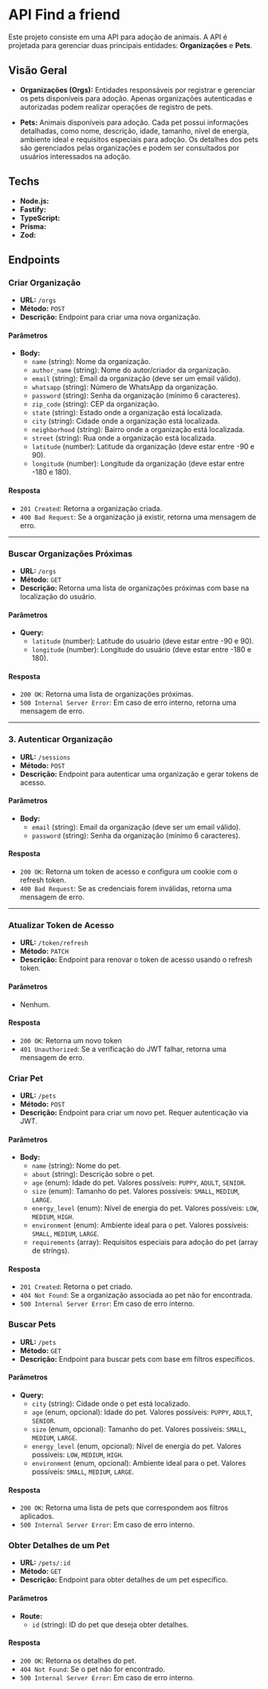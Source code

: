 # API Find a friend

Este projeto consiste em uma API para adoção de animais. A API é projetada para gerenciar duas principais entidades: **Organizações** e **Pets**. 

## Visão Geral

- **Organizações (Orgs):** Entidades responsáveis por registrar e gerenciar os pets disponíveis para adoção. Apenas organizações autenticadas e autorizadas podem realizar operações de registro de pets.

- **Pets:** Animais disponíveis para adoção. Cada pet possui informações detalhadas, como nome, descrição, idade, tamanho, nível de energia, ambiente ideal e requisitos especiais para adoção. Os detalhes dos pets são gerenciados pelas organizações e podem ser consultados por usuários interessados na adoção.

## Techs

- **Node.js:** 
- **Fastify:** 
- **TypeScript:** 
- **Prisma:** 
- **Zod:** 

## Endpoints

### Criar Organização

- **URL:** `/orgs`
- **Método:** `POST`
- **Descrição:** Endpoint para criar uma nova organização.

#### Parâmetros

- **Body:**
  - `name` (string): Nome da organização.
  - `author_name` (string): Nome do autor/criador da organização.
  - `email` (string): Email da organização (deve ser um email válido).
  - `whatsapp` (string): Número de WhatsApp da organização.
  - `password` (string): Senha da organização (mínimo 6 caracteres).
  - `zip_code` (string): CEP da organização.
  - `state` (string): Estado onde a organização está localizada.
  - `city` (string): Cidade onde a organização está localizada.
  - `neighborhood` (string): Bairro onde a organização está localizada.
  - `street` (string): Rua onde a organização está localizada.
  - `latitude` (number): Latitude da organização (deve estar entre -90 e 90).
  - `longitude` (number): Longitude da organização (deve estar entre -180 e 180).

#### Resposta

- `201 Created`: Retorna a organização criada.
- `400 Bad Request`: Se a organização já existir, retorna uma mensagem de erro.

---

### Buscar Organizações Próximas

- **URL:** `/orgs`
- **Método:** `GET`
- **Descrição:** Retorna uma lista de organizações próximas com base na localização do usuário.

#### Parâmetros

- **Query:**
  - `latitude` (number): Latitude do usuário (deve estar entre -90 e 90).
  - `longitude` (number): Longitude do usuário (deve estar entre -180 e 180).

#### Resposta

- `200 OK`: Retorna uma lista de organizações próximas.
- `500 Internal Server Error`: Em caso de erro interno, retorna uma mensagem de erro.

---

### 3. Autenticar Organização

- **URL:** `/sessions`
- **Método:** `POST`
- **Descrição:** Endpoint para autenticar uma organização e gerar tokens de acesso.

#### Parâmetros

- **Body:**
  - `email` (string): Email da organização (deve ser um email válido).
  - `password` (string): Senha da organização (mínimo 6 caracteres).

#### Resposta

- `200 OK`: Retorna um token de acesso e configura um cookie com o refresh token.
- `400 Bad Request`: Se as credenciais forem inválidas, retorna uma mensagem de erro.

---

### Atualizar Token de Acesso

- **URL:** `/token/refresh`
- **Método:** `PATCH`
- **Descrição:** Endpoint para renovar o token de acesso usando o refresh token.

#### Parâmetros

- Nenhum.

#### Resposta

- `200 OK`: Retorna um novo token
- `401 Unauthorized`: Se a verificação do JWT falhar, retorna uma mensagem de erro.


### Criar Pet

- **URL:** `/pets`
- **Método:** `POST`
- **Descrição:** Endpoint para criar um novo pet. Requer autenticação via JWT.

#### Parâmetros

- **Body:**
  - `name` (string): Nome do pet.
  - `about` (string): Descrição sobre o pet.
  - `age` (enum): Idade do pet. Valores possíveis: `PUPPY`, `ADULT`, `SENIOR`.
  - `size` (enum): Tamanho do pet. Valores possíveis: `SMALL`, `MEDIUM`, `LARGE`.
  - `energy_level` (enum): Nível de energia do pet. Valores possíveis: `LOW`, `MEDIUM`, `HIGH`.
  - `environment` (enum): Ambiente ideal para o pet. Valores possíveis: `SMALL`, `MEDIUM`, `LARGE`.
  - `requirements` (array): Requisitos especiais para adoção do pet (array de strings).

#### Resposta

- `201 Created`: Retorna o pet criado.
- `404 Not Found`: Se a organização associada ao pet não for encontrada.
- `500 Internal Server Error`: Em caso de erro interno.

### Buscar Pets

- **URL:** `/pets`
- **Método:** `GET`
- **Descrição:** Endpoint para buscar pets com base em filtros específicos.

#### Parâmetros

- **Query:**
  - `city` (string): Cidade onde o pet está localizado.
  - `age` (enum, opcional): Idade do pet. Valores possíveis: `PUPPY`, `ADULT`, `SENIOR`.
  - `size` (enum, opcional): Tamanho do pet. Valores possíveis: `SMALL`, `MEDIUM`, `LARGE`.
  - `energy_level` (enum, opcional): Nível de energia do pet. Valores possíveis: `LOW`, `MEDIUM`, `HIGH`.
  - `environment` (enum, opcional): Ambiente ideal para o pet. Valores possíveis: `SMALL`, `MEDIUM`, `LARGE`.

#### Resposta

- `200 OK`: Retorna uma lista de pets que correspondem aos filtros aplicados.
- `500 Internal Server Error`: Em caso de erro interno.

### Obter Detalhes de um Pet

- **URL:** `/pets/:id`
- **Método:** `GET`
- **Descrição:** Endpoint para obter detalhes de um pet específico.

#### Parâmetros

- **Route:**
  - `id` (string): ID do pet que deseja obter detalhes.

#### Resposta

- `200 OK`: Retorna os detalhes do pet.
- `404 Not Found`: Se o pet não for encontrado.
- `500 Internal Server Error`: Em caso de erro interno.
